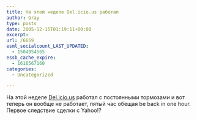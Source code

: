 ```yaml
---
title: На этой неделе Del.icio.us работал
author: Gray
type: posts
date: 2005-12-15T01:19:11+00:00
excerpt:
url: /6659
esml_socialcount_LAST_UPDATED:
  - 1504954565
essb_cache_expire:
  - 1616567160
categories:
  - Uncategorized

---
```








На этой неделе <a href="http://del.icio.us" target="_blank">Del.icio.us</a> работал с постоянными тормозами и вот теперь он вообще не работает, пятый час обещая be back in one hour. Первое следствие сделки с Yahoo!?